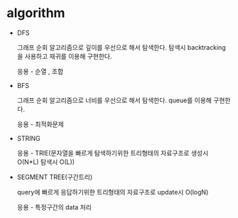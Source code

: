 # algorithm

* DFS

  그래프 순회 알고리즘으로 깊이를 우선으로 해서 탐색한다. 탐색시 backtracking을 사용하고 재귀를 이용해 구현한다.
  
  응용 - 순열 , 조합 

* BFS

  그래프 순회 알고리즘으로 너비를 우선으로 해서 탐색한다. queue를 이용해 구현한다.
  
  응용 - 최적화문제 

* STRING

  응용 - TRIE(문자열을 빠르게 탐색하기위한 트리형태의 자료구조로 생성시 O(N*L) 탐색시 O(L)) 

* SEGMENT TREE(구간트리)

  query에 빠르게 응답하기위한 트리형태의 자료구조로 update시 O(logN) 

  응용 - 특정구간의 data 처리
